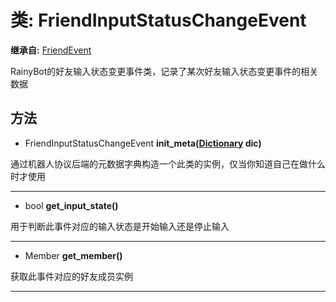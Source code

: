 # 类: FriendInputStatusChangeEvent  
  
**继承自:** [FriendEvent](FriendEvent.md)  
  
RainyBot的好友输入状态变更事件类，记录了某次好友输入状态变更事件的相关数据  
  
## 方法 
  
- FriendInputStatusChangeEvent **init_meta([Dictionary](https://docs.godotengine.org/en/latest/classes/class_dictionary.html) dic)**  
  
通过机器人协议后端的元数据字典构造一个此类的实例，仅当你知道自己在做什么时才使用  
  
---  
  
- bool **get_input_state()**  
  
用于判断此事件对应的输入状态是开始输入还是停止输入  
  
---  
  
- Member **get_member()**  
  
获取此事件对应的好友成员实例  
  
---  
  

